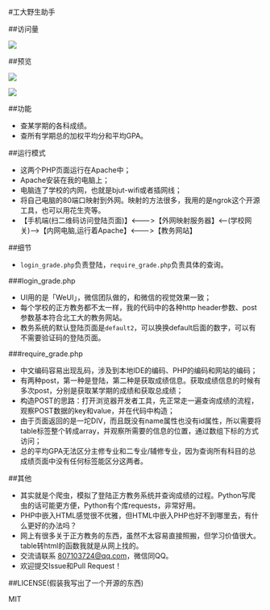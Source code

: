 #工大野生助手

##访问量

![](http://7xku3h.com1.z0.glb.clouddn.com/16-7-16/85684382.jpg)

##预览

![](http://7xku3h.com1.z0.glb.clouddn.com/16-7-23/47970514.jpg)

![](http://7xku3h.com1.z0.glb.clouddn.com/16-7-23/51440149.jpg)

##功能

- 查某学期的各科成绩。
- 查所有学期总的加权平均分和平均GPA。

##运行模式

- 这两个PHP页面运行在Apache中；
- Apache安装在我的电脑上；
- 电脑连了学校的内网，也就是bjut-wifi或者插网线；
- 将自己电脑的80端口映射到外网。映射的方法很多，我用的是ngrok这个开源工具，也可以用花生壳等。
- 【手机端(扫二维码访问登陆页面)】<--->【外网映射服务器】<--(学校网关)-->【内网电脑,运行着Apache】<--->【教务网站】

##细节

- `login_grade.php`负责登陆，`require_grade.php`负责具体的查询。

###login_grade.php

- UI用的是「WeUI」，微信团队做的，和微信的视觉效果一致；
- 每个学校的正方教务都不太一样，我的代码中的各种http header参数、post参数基本符合北工大的教务网站。
- 教务系统的默认登陆页面是`default2`，可以换换default后面的数字，可以有不需要验证码的登陆页面。

###require_grade.php

- 中文编码容易出现乱码，涉及到本地IDE的编码、PHP的编码和网站的编码；
- 有两种post，第一种是登陆，第二种是获取成绩信息。获取成绩信息的时候有多次post，分别是获取某学期的成绩和获取总成绩；
- 构造POST的思路：打开浏览器开发者工具，先正常走一遍查询成绩的流程，观察POST数据的key和value，并在代码中构造；
- 由于页面返回的是一坨DIV，而且既没有name属性也没有id属性，所以需要将table标签整个转成array，并观察所需要的信息的位置，通过数组下标的方式访问；
- 总的平均GPA无法区分主修专业和二专业/辅修专业，因为查询所有科目的总成绩页面中没有任何标签能区分这两者。


##其他

- 其实就是个爬虫，模拟了登陆正方教务系统并查询成绩的过程。Python写爬虫的话可能更方便，Python有个库requests，非常好用。
- PHP中嵌入HTML感觉很不优雅，但HTML中嵌入PHP也好不到哪里去，有什么更好的办法吗？
- 网上有很多关于正方教务的东西，虽然不太容易直接照搬，但学习价值很大。table转html的函数我就是从网上找的。
- 交流请联系 807103724@qq.com，微信同QQ。
- 欢迎提交Issue和Pull Request！

##LICENSE(假装我写出了一个开源的东西)

MIT